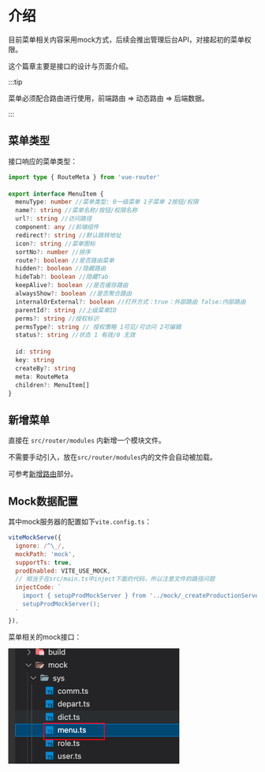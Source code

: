 
# 介绍

目前菜单相关内容采用mock方式，后续会推出管理后台API，对接起初的菜单权限。

这个篇章主要是接口的设计与页面介绍。



:::tip

菜单必须配合路由进行使用，前端路由 => 动态路由 => 后端数据。

:::



## 菜单类型

接口响应的菜单类型：

```ts
import type { RouteMeta } from 'vue-router'

export interface MenuItem {
  menuType: number //菜单类型: 0一级菜单 1子菜单 2按钮/权限
  name?: string //菜单名称/按钮/权限名称
  url?: string //访问路径
  component: any //前端组件
  redirect?: string //默认跳转地址
  icon?: string //菜单图标
  sortNo?: number //排序
  route?: boolean //是否路由菜单
  hidden?: boolean //隐藏路由
  hideTab?: boolean //隐藏Tab
  keepAlive?: boolean //是否缓存路由
  alwaysShow?: boolean //是否聚合路由
  internalOrExternal?: boolean //打开方式：true：外部路由 false:内部路由
  parentId?: string //上级菜单ID
  perms?: string //授权标识
  permsType?: string // 授权策略 1可见/可访问 2可编辑
  status?: string //状态 1 有效/0 无效

  id: string
  key: string
  createBy?: string
  meta: RouteMeta
  children?: MenuItem[]
}

```



## 新增菜单

直接在 `src/router/modules` 内新增一个模块文件。

不需要手动引入，放在`src/router/modules`内的文件会自动被加载。

可参考[新增路由](/vue3-toimc-admin-doc/guide/guide/router.html#新增路由)部分。



## Mock数据配置

其中mock服务器的配置如下`vite.config.ts`：

```js
viteMockServe({
  ignore: /^\_/,
  mockPath: 'mock',
  supportTs: true,
  prodEnabled: VITE_USE_MOCK,
  // 相当于在src/main.ts中inject下面的代码，所以注意文件的路径问题
  injectCode: `
    import { setupProdMockServer } from '../mock/_createProductionServer';
    setupProdMockServer();
  `
}),
```



菜单相关的mock接口：

![image-20220516234240983](./assets/image-20220516234240983.png)
